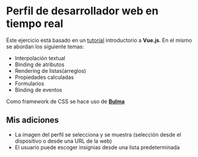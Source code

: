 # Perfil de desarrollador web en tiempo real

Éste ejercicio está basado en un [tutorial](https://www.youtube.com/watch?v=vc3E0WPZMOI)
introductorio a **Vue.js**. En el mismo se abordan los siguiente temas:

- Interpolación textual
- Binding de atributos
- Rendering de listas(arreglos)
- Propiedades calculadas
- Formularios
- Binding de eventos

Como framework de CSS se hace uso de [**Bulma**](https://bulma.io/)

## Mis adiciones

- La imagen del perfil se selecciona y se muestra (selección desde el dispositivo o desde
  una URL de la web)
- El usuario puede escoger insignias desde una lista predeterminada
